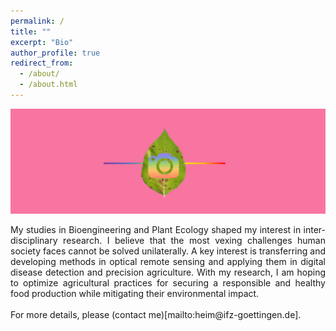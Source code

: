 ```yaml
---
permalink: /
title: ""
excerpt: "Bio"
author_profile: true
redirect_from: 
  - /about/
  - /about.html
---
```


 ![](/images/banner.png)
  
<div style = "text-align: justify">
My studies in Bioengineering and Plant Ecology shaped my interest in inter-disciplinary research. I believe that the most vexing challenges human society faces cannot be solved unilaterally. A key interest is transferring and developing methods in optical remote sensing and applying them in digital disease detection and precision agriculture. With my research, I am hoping to optimize agricultural practices for securing a responsible and healthy food production while mitigating their environmental impact.
<br>
<br>
For more details, please (contact me)[mailto:heim@ifz-goettingen.de].
</div>
